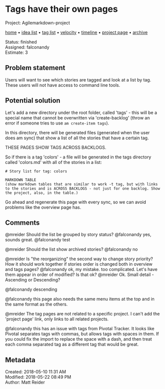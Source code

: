 # Tags have their own pages

Project: Agilemarkdown-project

[home](../index.md) • [idea list](../ideas.md) • [tag list](../tags.md) • [velocity](../velocity.md) • [timeline](../timeline.md) • [project page](../agilemarkdown-project.md) • [archive](archive.md)

Status: finished  
Assigned: falconandy  
Estimate: 3  

## Problem statement

Users will want to see which stories are tagged and look at a list by tag. These users will not have access to command line tools.

## Potential solution

Let's add a new directory under the root folder, called 'tags' - this will be a special name that cannot be overwritten via 'create-backlog' (throw an error if someone tries to use `am create-item tags`).

In this directory, there will be generated files (generated when the user does am sync) that show a list of all the stories that have a certain tag.

THESE PAGES SHOW TAGS ACROSS BACKLOGS.

So if there is a tag 'colors' - a file will be generated in the tags directory called 'colors.md' with all of the stories in a list:

```
# Story list for tag: colors

MARKDOWN TABLE
(show markdown tables that are similar to work -t tag, but with links to the stories and is ACROSS BACKLOGS - not just for one backlog. Show the project, also, in the table.)

```

Go ahead and regenerate this page with every sync, so we can avoid problems like the overview page has.


## Comments

 @mreider Should the list be grouped by story status?
 @falconandy yes, sounds great.
 @falconandy test

 @mreider Should the list show archived stories?
 @falconandy no

 @mreider Is "the reorganizing" the second way to change story priority? How it should work together if stories order is changed both in overview and tags pages?
 @falconandy ok, my mistake. too complicated. Let's have them appear in order of modified? Is that ok?
 @mreider Ok. Small detail - Ascending or Descending?

 @falconandy descending

 @falconandy this page also needs the same menu items at the top and in the same format as the others.

 @mreider The tag pages are not related to a specific project. I can't add the 'project page' link, only links to all related projects. 

 @falconandy this has an issue with tags from Pivotal Tracker. It looks like Pivotal separates tags with commas, but allows tags with spaces in them. If you could fix the import to replace the space with a dash, and then treat each comma separated tag as a different tag that would be great.

## Metadata

Created: 2018-05-10 11:31 AM  
Modified: 2018-05-22 08:49 PM  
Author: Matt Reider  

